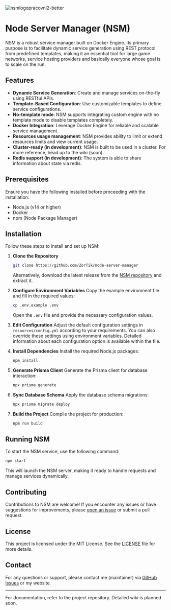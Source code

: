 ![nsmlogopracovni2-better](https://github.com/user-attachments/assets/ea250212-6e89-489f-b582-9d6be1997524)

# Node Server Manager (NSM)

NSM is a robust service manager built on Docker Engine. Its primary purpose is to facilitate dynamic service generation using REST protocol from predefined templates, making it an essential tool for large game networks, service hosting providers and basically everyone whose goal is to scale on the run.

## Features

- **Dynamic Service Generation**: Create and manage services on-the-fly using RESTful APIs.
- **Template-Based Configuration**: Use customizable templates to define service configurations.
- **No-template mode**: NSM supports integrating custom engine with no template mode to disable templates completely.
- **Docker Integration**: Leverage Docker Engine for reliable and scalable service management.
- **Resources usage management**: NSM provides ability to limit or extend resources limits and view current usage.
- **Cluster-ready (in development)**: NSM is built to be used in a cluster. For more reference, head up to the wiki (soon).
- **Redis support (in development)**: The system is able to share information about state via redis.

## Prerequisites

Ensure you have the following installed before proceeding with the installation:

- Node.js (v14 or higher)
- Docker
- npm (Node Package Manager)

## Installation

Follow these steps to install and set up NSM:

1. **Clone the Repository**
   ```sh
   git clone https://github.com/ZorTik/node-server-manager
   ```
   Alternatively, download the latest release from the [NSM repository](https://github.com/ZorTik/node-server-manager) and extract it.

2. **Configure Environment Variables**
   Copy the example environment file and fill in the required values:
   ```sh
   cp .env.example .env
   ```
   Open the `.env` file and provide the necessary configuration values.

3. **Edit Configuration**
   Adjust the default configuration settings in `resources/config.yml` according to your requirements. You can also override these settings using environment variables. Detailed information about each configuration option is available within the file.

4. **Install Dependencies**
   Install the required Node.js packages:
   ```sh
   npm install
   ```

5. **Generate Prisma Client**
   Generate the Prisma client for database interaction:
   ```sh
   npx prisma generate
   ```

6. **Sync Database Schema**
   Apply the database schema migrations:
   ```sh
   npx prisma migrate deploy
   ```

7. **Build the Project**
   Compile the project for production:
   ```sh
   npm run build
   ```

## Running NSM

To start the NSM service, use the following command:

```sh
npm start
```

This will launch the NSM server, making it ready to handle requests and manage services dynamically.

## Contributing

Contributions to NSM are welcome! If you encounter any issues or have suggestions for improvements, please [open an issue](https://github.com/ZorTik/node-server-manager/issues) or submit a pull request.

## License

This project is licensed under the MIT License. See the [LICENSE](https://github.com/ZorTik/node-server-manager/blob/main/LICENSE) file for more details.

## Contact

For any questions or support, please contact me (maintainer) via [GitHub Issues](https://github.com/ZorTik/node-server-manager/issues) or my website.

---

For documentation, refer to the project repository. Detailed wiki is planned soon.

